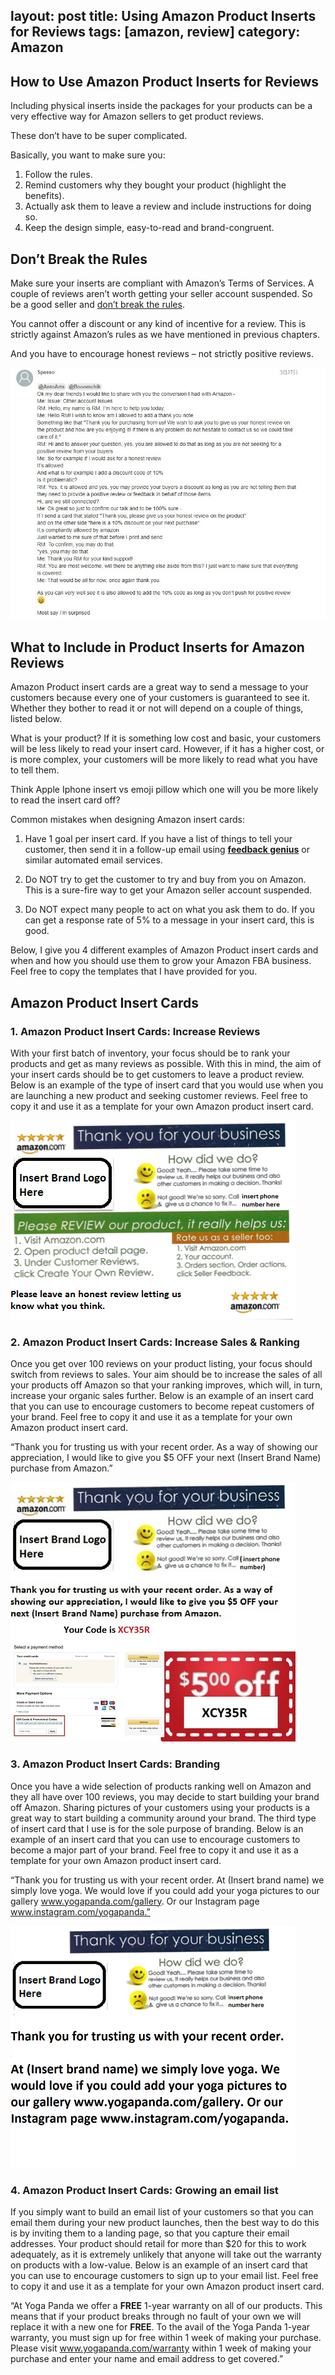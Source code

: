 layout: post
title: Using Amazon Product Inserts for Reviews
tags: [amazon, review]
category: Amazon
---

## How to Use Amazon Product Inserts for Reviews

Including physical inserts inside the packages for your products can be a very effective way for Amazon sellers to get product reviews. 

These don’t have to be super complicated. 

Basically, you want to make sure you:

1. Follow the rules.
2. Remind customers why they bought your product (highlight the benefits).
3. Actually ask them to leave a review and include instructions for doing so.
4. Keep the design simple, easy-to-read and brand-congruent.

## Don’t Break the Rules

Make sure your inserts are compliant with Amazon’s Terms of Services. A couple of reviews aren’t worth getting your seller account suspended. So be a good seller and [don’t break the rules](https://sellercentral.amazon.com/gp/help/external/200386250). 

You cannot offer a discount or any kind of incentive for a review. This is strictly against Amazon’s rules as we have mentioned in previous chapters.

And you have to encourage honest reviews – not strictly positive reviews.

![](../resources/images/0069RVTdgy1fuonyljs3nj30n60ii0wu.jpg )

## What to Include in Product Inserts for Amazon Reviews

Amazon Product insert cards are a great way to send a message to your customers because every one of your customers is guaranteed to see it. Whether they bother to read it or not will depend on a couple of things, listed below.

What is your product? If it is something low cost and basic, your customers will be less likely to read your insert card. However, if it has a higher cost, or is more complex, your customers will be more likely to read what you have to tell them.

Think Apple Iphone insert vs emoji pillow which one will you be more likely to read the insert card off?

Common mistakes when designing Amazon insert cards:

1. Have 1 goal per insert card. If you have a list of things to tell your customer, then send it in a follow-up email using **[feedback genius](https://secure.sellerlabs.com/aff//idevaffiliate.php?id=705_2)** or similar automated email services.

2. Do NOT try to get the customer to try and buy from you on Amazon. This is a sure-fire way to get your Amazon seller account suspended.

3. Do NOT expect many people to act on what you ask them to do. If you can get a response rate of 5% to a message in your insert card, this is good.

Below, I give you 4 different examples of Amazon Product insert cards and when and how you should use them to grow your Amazon FBA business. Feel free to copy the templates that I have provided for you.

## Amazon Product Insert Cards

### 1. Amazon Product Insert Cards: Increase Reviews

With your first batch of inventory, your focus should be to rank your products and get as many reviews as possible. With this in mind, the aim of your insert cards should be to get customers to leave a product review. Below is an example of the type of insert card that you would use when you are launching a new product and seeking customer reviews. Feel free to copy it and use it as a template for your own Amazon product insert card.

![Amazon-Product-Insert-Cards](../resources/images/1-Amazon-Product-Insert-Cards.png )

### 2. Amazon Product Insert Cards: Increase Sales & Ranking

Once you get over 100 reviews on your product listing, your focus should switch from reviews to sales. Your aim should be to increase the sales of all your products off Amazon so that your ranking improves, which will, in turn, increase your organic sales further. Below is an example of an insert card that you can use to encourage customers to become repeat customers of your brand. Feel free to copy it and use it as a template for your own Amazon product insert card.

“Thank you for trusting us with your recent order. As a way of showing our appreciation, I would like to give you $5 OFF your next (Insert Brand Name) purchase from Amazon.”

![example-Amazon-Product-Insert-Cards](../resources/images/2-Amazon-Product-Insert-Cards.jpg )

### 3. Amazon Product Insert Cards: Branding

Once you have a wide selection of products ranking well on Amazon and they all have over 100 reviews, you may decide to start building your brand off Amazon. Sharing pictures of your customers using your products is a great way to start building a community around your brand. The third type of insert card that I use is for the sole purpose of branding. Below is an example of an insert card that you can use to encourage customers to become a major part of your brand. Feel free to copy it and use it as a template for your own Amazon product insert card.

“Thank you for trusting us with your recent order. At (Insert brand name) we simply love yoga. We would love if you could add your yoga pictures to our gallery www.yogapanda.com/gallery. Or our Instagram page www.instagram.com/yogapanda.”

![Amazon-fba-Product-Insert-Cards](../resources/images/3-Amazon-Product-Insert-Cards.png )

### 4. Amazon Product Insert Cards: Growing an email list

If you simply want to build an email list of your customers so that you can email them during your new product launches, then the best way to do this is by inviting them to a landing page, so that you capture their email addresses. Your product should retail for more than $20 for this to work adequately, as it is extremely unlikely that anyone will take out the warranty on products with a low-value. Below is an example of an insert card that you can use to encourage customers to sign up to your email list. Feel free to copy it and use it as a template for your own Amazon product insert card.

“At Yoga Panda we offer a **FREE** 1-year warranty on all of our products. This means that if your product breaks through no fault of your own we will replace it with a new one for **FREE**. To the avail of the Yoga Panda 1-year warranty, you must sign up for free within 1 week of making your purchase. Please visit www.yogapanda.com/warranty within 1 week of making your purchase and enter your name and email address to get covered.”
